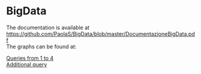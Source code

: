 # BigData

The documentation is available at https://github.com/PaolaS/BigData/blob/master/DocumentazioneBigData.pdf  
The graphs can be found at: 

[Queries from 1 to 4](https://paolas.github.io/BigData/Queries.html)  
[Additional query](https://paolas.github.io/BigData/Additional%20Query.html)
